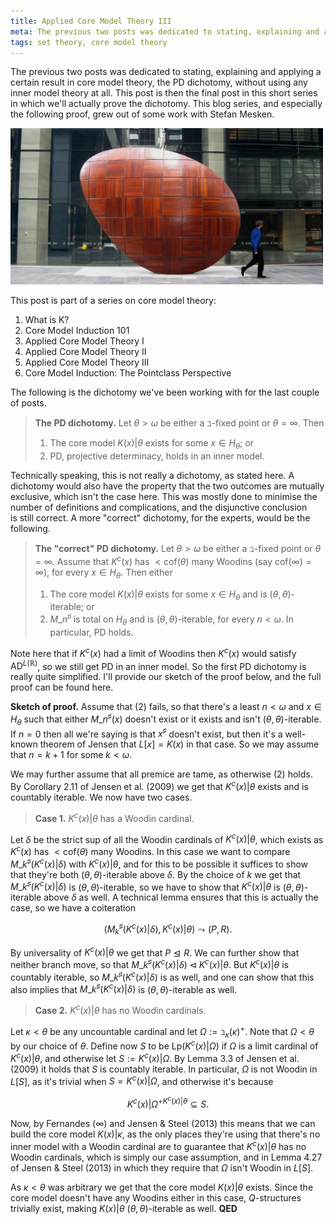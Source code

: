 ```yaml
---
title: Applied Core Model Theory III
meta: The previous two posts was dedicated to stating, explaining and applying a certain result in core model theory, the PD dichotomy, without using any inner model theory at all. This post is then the final post in this short series in which we'll actually prove the dichotomy. This blog series, and especially the following proof, grew out of some work with Stefan Mesken.
tags: set theory, core model theory
---
```


The previous two posts was dedicated to stating, explaining and applying a certain
result in core model theory, the PD dichotomy, without using any inner model theory at
all. This post is then the final post in this short series in which we'll actually
prove the dichotomy. This blog series, and especially the following proof, grew out of
some work with Stefan Mesken.

<img src="/src/assets/img/applied-core-model-theory-iii.webp" alt="A picture of a big
red rock with engraved squares, and a glass building in the background. The
photograph is called 'Kernel', by Stuart Green." class="centered-image"
style="width: min(500px, 100%);" />

This post is part of a series on core model theory:

1. <router-link to="/posts/2017-04-26-what-is-k">What is K?</router-link>
2. <router-link to="2018-05-10-core-model-induction-101">Core Model Induction
   101</router-link>
3. <router-link to="2018-10-22-applied-core-model-theory-i">Applied Core Model
   Theory I</router-link>
4. <router-link to="2018-11-13-applied-core-model-theory-ii">Applied Core Model
   Theory II</router-link>
5. Applied Core Model Theory III
6. <router-link to="2019-03-31-core-model-induction-the-pointclass-perspective">Core
   Model Induction: The Pointclass Perspective</router-link>

The following is the dichotomy we've been working with for the last couple of posts.

> **The PD dichotomy.** Let $\theta>\omega$ be either a $\beth$-fixed point or
> $\theta=\infty$. Then
>
> 1. The core model $K(x)|\theta$ exists for some $x\in H_\theta$; or
> 2. $\textsf{PD}$, projective determinacy, holds in an inner model.

Technically speaking, this is not really a dichotomy, as stated here. A dichotomy would
also have the property that the two outcomes are mutually exclusive, which isn't the
case here. This was mostly done to minimise the number of definitions and
complications, and the disjunctive conclusion is still correct. A more "correct"
dichotomy, for the experts, would be the following.

> **The "correct" PD dichotomy.** Let $\theta>\omega$ be either a $\beth$-fixed point
> or $\theta=\infty$. Assume that $K^c(x)$ has $<\text{cof}(\theta)$
> many Woodins (say $\text{cof}(\infty)=\infty$), for every $x\in H_\theta$.
> Then either
>
> 1. The core model $K(x)|\theta$ exists for some $x\in H_\theta$ and is
>    $(\theta,\theta)$-iterable; or
> 2. $M\_n^\sharp$ is total on $H_\theta$ and is $(\theta,\theta)$-iterable, for every
>    $n<\omega$. In particular, $\textsf{PD}$ holds.

Note here that if $K^c(x)$ had a limit of Woodins then $K^c(x)$ would satisfy
$\textsf{AD}^{L(\mathbb R)}$, so we still get $\textsf{PD}$ in an inner model. So the
first $\textsf{PD}$ dichotomy is really quite simplified. I'll provide our sketch of
the proof below, and the full proof can be found here.

**Sketch of proof.** Assume that (2) fails, so that there's a least $n<\omega$ and
$x\in H_\theta$ such that either $M\_n^\sharp(x)$ doesn't exist or it exists and isn't
$(\theta,\theta)$-iterable. If $n=0$ then all we're saying is that $x^\sharp$ doesn't
exist, but then it's a well-known theorem of Jensen that $L[x]=K(x)$ in that case. So
we may assume that $n=k+1$ for some $k<\omega$.

We may further assume that all premice are tame, as otherwise (2) holds. By Corollary
2.11 of Jensen et al. (2009) we get that $K^c(x)|\theta$ exists and is countably
iterable. We now have two cases.

> **Case 1.** $K^c(x)|\theta$ has a Woodin cardinal.

Let $\delta$ be the strict sup of all the Woodin cardinals of $K^c(x)|\theta$, which
exists as $K^c(x)$ has $<\text{cof}(\theta)$ many Woodins. In this case we want to
compare $M\_k^\sharp(K^c(x)|\delta)$ with $K^c(x)|\theta$, and for this to be possible
it suffices to show that they're both $(\theta,\theta)$-iterable above $\delta$. By the
choice of $k$ we get that $M\_k^\sharp(K^c(x)|\delta)$ is $(\theta,\theta)$-iterable, so
we have to show that $K^c(x)|\theta$ is $(\theta,\theta)$-iterable above $\delta$ as
well. A technical lemma ensures that this is actually the case, so we have a
coiteration

$$ (M_k^\sharp(K^c(x)|\delta),K^c(x)|\theta)\leadsto (P,R). $$

By universality of $K^c(x)|\theta$ we get that $P\trianglelefteq R$.
We can further show that neither branch move, so that
$M\_k^\sharp(K^c(x)|\delta)\triangleleft K^c(x)|\theta$. But $K^c(x)|\theta$ is
countably iterable, so $M\_k^\sharp(K^c(x)|\delta)$ is as well, and one can show that
this also implies that $M\_k^\sharp(K^c(x)|\delta)$ is $(\theta,\theta)$-iterable as
well.

> **Case 2.** $K^c(x)|\theta$ has no Woodin cardinals.

Let $\kappa<\theta$ be any uncountable cardinal and let
$\Omega:=\beth_\kappa(\kappa)^+$. Note that $\Omega<\theta$ by our choice of $\theta$.
Define now $S$ to be $\text{Lp}(K^c(x)|\Omega)$ if $\Omega$ is a limit
cardinal of $K^c(x)|\theta$, and otherwise let $S:=K^c(x)|\Omega$. By Lemma
3.3 of Jensen et al. (2009) it holds that $S$ is countably iterable. In
particular, $\Omega$ is not Woodin in $L[S]$, as it's trivial when $S=K^c(x)|\Omega$,
and otherwise it's because

$$ K^c(x)|\Omega^{+K^c(x)|\theta}\subseteq S. $$

Now, by Fernandes ($\infty$) and Jensen & Steel (2013) this means that we can build the
core model $K(x)|\kappa$, as the only places they're using that there's no inner model
with a Woodin cardinal are to guarantee that $K^c(x)|\theta$ has no Woodin cardinals,
which is simply our case assumption, and in Lemma 4.27 of Jensen & Steel (2013) in
which they require that $\Omega$ isn't Woodin in $L[S]$.

As $\kappa<\theta$ was arbitrary we get that the core model $K(x)|\theta$ exists. Since
the core model doesn't have any Woodins either in this case, $Q$-structures
trivially exist, making $K(x)|\theta$ $(\theta,\theta)$-iterable as well. **QED**
